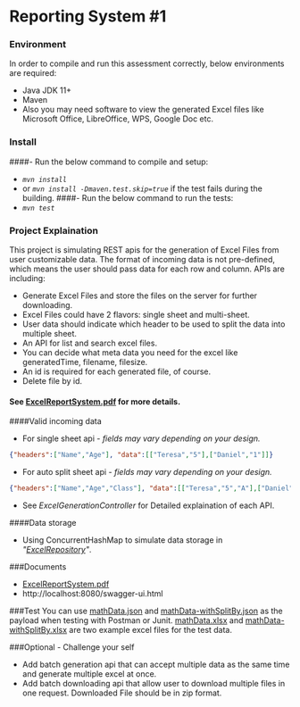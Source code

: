 # Reporting System #1

### Environment
In order to compile and run this assessment correctly, below environments are required:

* Java JDK 11+
* Maven
* Also you may need software to view the generated Excel files like Microsoft Office, LibreOffice, WPS, Google Doc etc.


 ### Install
 ####- Run the below command to compile and setup:
 * _`mvn install`_
  * or _`mvn install -Dmaven.test.skip=true`_ if the test fails during the building.
 ####- Run the below command to run the tests:
 * _`mvn test`_

 
 ### Project Explaination
 This project is simulating REST apis for the generation of Excel Files from user customizable data.
 The format of incoming data is not pre-defined, which means the user should pass data for each row and column. APIs are including: 
  * Generate Excel Files and store the files on the server for further downloading.
  * Excel Files could have 2 flavors: single sheet and multi-sheet.
  * User data should indicate which header to be used to split the data into multiple sheet.
  * An API for list and search excel files.
  * You can decide what meta data you need for the excel like generatedTime, filename, filesize.
  * An id is required for each generated file, of course.
  * Delete file by id.
  
#### See [ExcelReportSystem.pdf](ExcelReportSystem.pdf) for more details.
  
 ####Valid incoming data
 * For single sheet api - _fields may vary depending on your design._
 ```json
 {"headers":["Name","Age"], "data":[["Teresa","5"],["Daniel","1"]]}
 ```
 * For auto split sheet api _- fields may vary depending on your design._
```json
{"headers":["Name","Age","Class"], "data":[["Teresa","5","A"],["Daniel","1","B"]], "splitBy":"Class"}
```
 * See _ExcelGenerationController_ for Detailed explaination of each API.

####Data storage
 * Using ConcurrentHashMap to simulate data storage in _"[ExcelRepository](src/main/java/com/antra/evaluation/reporting_system/repo/ExcelRepositoryImpl.java)"_.

###Documents
* [ExcelReportSystem.pdf](ExcelReportSystem.pdf)
* http://localhost:8080/swagger-ui.html

###Test
You can use [mathData.json](mathData.json) and [mathData-withSplitBy.json](mathData-withSplitBy.json) as the payload when testing with Postman or Junit.
[mathData.xlsx](mathData.xlsx) and [mathData-withSplitBy.xlsx](mathData-withSplitBy.xlsx) are two example excel files for the test data.


###Optional - Challenge your self
* Add batch generation api that can accept multiple data as the same time and generate multiple excel at once.
* Add batch downloading api that allow user to download multiple files in one request. Downloaded File should be in zip format.
